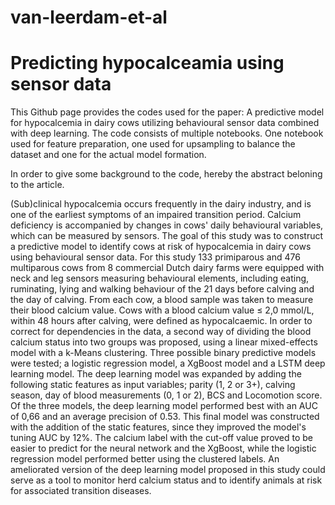 # van-leerdam-et-al

# Predicting hypocalceamia using sensor data 

This Github page provides the codes used for the paper: A predictive model for hypocalcemia in dairy cows utilizing behavioural sensor data combined with deep learning. The code consists of multiple notebooks. One notebook used for feature preparation, one used for upsampling to balance the dataset and one for the actual model formation. 

In order to give some background to the code, hereby the abstract beloning to the article. 

(Sub)clinical hypocalcemia occurs frequently in the dairy industry, and is one of the earliest symptoms of an impaired transition period. Calcium deficiency is accompanied by changes in cows' daily behavioural variables, which can be measured by sensors. 
The goal of this study was to construct a predictive model to identify cows at risk of hypocalcemia in dairy cows using behavioural sensor data. For this study 133 primiparous and 476 multiparous cows from 8 commercial Dutch dairy farms were equipped with neck and leg sensors measuring behavioural elements, including eating, ruminating, lying and walking behaviour of the 21 days before calving and the day of calving. From each cow, a blood sample was taken to measure their blood calcium value. Cows with a blood calcium value $\leq$ 2,0 mmol/L, within 48 hours after calving, were defined as hypocalcaemic. In order to correct for dependencies in the data, a second way of dividing the blood calcium status into two groups was proposed, using a linear mixed-effects model with a k-Means clustering. Three possible binary predictive models were tested; a logistic regression model, a XgBoost model and a LSTM deep learning model. The deep learning model was expanded by adding the following static features as input variables; parity (1, 2 or 3+), calving season, day of blood measurements (0, 1 or 2), BCS and Locomotion score. Of the three models, the deep learning model performed best with an AUC of 0,66 and an average precision of 0.53. This final model was constructed with the addition of the static features, since they improved the model's tuning AUC by 12\%. The calcium label with the cut-off value proved to be easier to predict for the neural network and the XgBoost, while the logistic regression model performed better using the clustered labels. An ameliorated version of the deep learning model proposed in this study could serve as a tool to monitor herd calcium status and to identify animals at risk for associated transition diseases.
